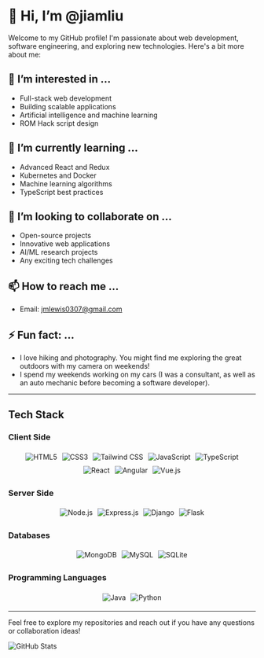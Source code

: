 # 👋 Hi, I’m @jiamliu

Welcome to my GitHub profile! I'm passionate about web development, software engineering, and exploring new technologies. Here's a bit more about me:

## 👀 I’m interested in ...
- Full-stack web development
- Building scalable applications
- Artificial intelligence and machine learning
- ROM Hack script design

## 🌱 I’m currently learning ...
- Advanced React and Redux
- Kubernetes and Docker
- Machine learning algorithms
- TypeScript best practices

## 💞️ I’m looking to collaborate on ...
- Open-source projects
- Innovative web applications
- AI/ML research projects
- Any exciting tech challenges

## 📫 How to reach me ...
- Email: [jmlewis0307@gmail.com](mailto:jliuknows@gmail.com)

## ⚡ Fun fact: ...
- I love hiking and photography. You might find me exploring the great outdoors with my camera on weekends!
- I spend my weekends working on my cars (I was a consultant, as well as an auto mechanic before becoming a software developer).

---

## Tech Stack

### Client Side
<div style="display: flex; flex-wrap: wrap; justify-content: center; align-items: center;">
  <img src="https://img.shields.io/badge/HTML5-E34F26?style=for-the-badge&logo=html5&logoColor=white" alt="HTML5" style="margin: 5px;"/>
  <img src="https://img.shields.io/badge/CSS3-1572B6?style=for-the-badge&logo=css3&logoColor=white" alt="CSS3" style="margin: 5px;"/>
  <img src="https://img.shields.io/badge/Tailwind_CSS-38B2AC?style=for-the-badge&logo=tailwind-css&logoColor=white" alt="Tailwind CSS" style="margin: 5px;"/>
  <img src="https://img.shields.io/badge/JavaScript-F7DF1E?style=for-the-badge&logo=javascript&logoColor=black" alt="JavaScript" style="margin: 5px;"/>
  <img src="https://img.shields.io/badge/TypeScript-007ACC?style=for-the-badge&logo=typescript&logoColor=white" alt="TypeScript" style="margin: 5px;"/>
  <img src="https://img.shields.io/badge/React-61DAFB?style=for-the-badge&logo=react&logoColor=black" alt="React" style="margin: 5px;"/>
  <img src="https://img.shields.io/badge/Angular-DD0031?style=for-the-badge&logo=angular&logoColor=white" alt="Angular" style="margin: 5px;"/>
  <img src="https://img.shields.io/badge/Vue-4FC08D?style=for-the-badge&logo=vue.js&logoColor=white" alt="Vue.js" style="margin: 5px;"/>
</div>

### Server Side
<div style="display: flex; flex-wrap: wrap; justify-content: center; align-items: center;">
  <img src="https://img.shields.io/badge/Node.js-339933?style=for-the-badge&logo=node.js&logoColor=white" alt="Node.js" style="margin: 5px;"/>
  <img src="https://img.shields.io/badge/Express.js-000000?style=for-the-badge&logo=express&logoColor=white" alt="Express.js" style="margin: 5px;"/>
  <img src="https://img.shields.io/badge/Django-092E20?style=for-the-badge&logo=django&logoColor=white" alt="Django" style="margin: 5px;"/>
  <img src="https://img.shields.io/badge/Flask-000000?style=for-the-badge&logo=flask&logoColor=white" alt="Flask" style="margin: 5px;"/>
</div>

### Databases
<div style="display: flex; flex-wrap: wrap; justify-content: center; align-items: center;">
  <img src="https://img.shields.io/badge/MongoDB-47A248?style=for-the-badge&logo=mongodb&logoColor=white" alt="MongoDB" style="margin: 5px;"/>
  <img src="https://img.shields.io/badge/MySQL-4479A1?style=for-the-badge&logo=mysql&logoColor=white" alt="MySQL" style="margin: 5px;"/>
  <img src="https://img.shields.io/badge/SQLite-003B57?style=for-the-badge&logo=sqlite&logoColor=white" alt="SQLite" style="margin: 5px;"/>
</div>

### Programming Languages
<div style="display: flex; flex-wrap: wrap; justify-content: center; align-items: center;">
  <img src="https://img.shields.io/badge/Java-007396?style=for-the-badge&logo=java&logoColor=white" alt="Java" style="margin: 5px;"/>
  <img src="https://img.shields.io/badge/Python-3776AB?style=for-the-badge&logo=python&logoColor=white" alt="Python" style="margin: 5px;"/>
</div>

---

Feel free to explore my repositories and reach out if you have any questions or collaboration ideas!

![GitHub Stats](https://github-readme-stats.vercel.app/api?username=jiamliu&show_icons=true&theme=radical)





